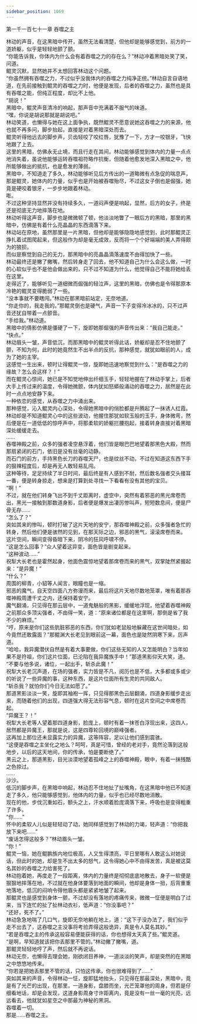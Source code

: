```yaml
---
sidebar_position: 1069
---
```

 第一千一百七十一章 吞噬之主


林动的声音，在这黑暗中传开，虽然无法看清楚，但他却是能够感觉到，前方的一道娇躯，似乎是轻轻地颤了颤。  
“你能告诉我，你体内为什么会有着吞噬之力的存在么？”林动冲着黑暗处笑了笑，问道。  
鲲灵沉默，显然她并不太想回答林动这个问题。  
“你虽然拥有吞噬之力，不过似乎没我体内的吞噬之力纯净正统。”林动自言自语地道，在先前接触到鲲灵的吞噬之力时，他便是发现，后者的吞噬之力，虽然也是具有吞噬之能，但纯正程度，却比不上他。  
“胡说！”  
黑暗中，鲲灵声音清冷的响起，那声音中充满着不服气的味道。  
“嘿，你说是胡说那就是胡说吧。”  
林动笑道，也懒得与她在这上面争执，既然鲲灵不愿意说她这吞噬之力的来源，他也就不再多问，脚步抬起，直接是对着黑暗深处而去。  
鲲灵听得他远去的脚步声，贝齿轻咬了咬红唇，犹豫了一下，方才一咬银牙，飞快地跟了上去。  
这里的黑暗，仿佛永无止境，而且行走在其间，林动能够感觉到体内的力量一点点地消失着，虽说他能够运转吞噬祖符略作抗衡，但随着他愈发地深入黑暗之中，他所能够做出的抵抗，也是愈发的薄弱。  
黑暗中，不知道走了多久，林动能够听见后方传出的一道略微有点急促的喘息声，那是鲲灵，她体内的力量，似乎也是开始被吞噬殆尽，不过这女子倒也是倔强，她竟是硬咬着银牙，一步步地跟着林动。  
嘭。  
不过这种坚持显然并没有持续多久，一道闷声便是响起，显然，后方的女子，终是还是彻底无力地摔落在地。  
林动听得这声音，脚步也是微微顿了顿，他淡淡地瞥了一眼后方的黑暗，那里的黑暗中，仿佛是有着什么亮晶晶的东西滴落下来。  
林动站在原地，虽然那里是一片黑暗，但他却是能够隐隐地感觉到，此时那鲲灵正挣扎着试图爬起来，但这般作为却是毫无成效，反而将一个个好端端的美人弄得颇为的狼狈。  
而似是察觉到自己的无力，那黑暗中的亮晶晶滴落速度不由得加快了一些。  
林动最终还是撇了撇嘴，然后转身走了回去，他不知道自己为什么会这么做，一时的心软似乎也不是他会做出来的，只不过不知道为什么，他觉得自己不能将她给丢在这里。  
走得近了，能够听见一道细微而倔强的轻泣声，这里的黑暗，仿佛也是令得那原本冷艳的鲲灵变得脆弱了一些。  
“没本事就不要瞎闯。”林动在那黑暗前站定，无奈地道。  
“你走你的，我走我的。”那鲲灵倒也是硬气，声音一下子变得冷冰冰的，只不过声音还犹自带着一点颤音。  
“手给我。”林动道。  
黑暗中的倩影仿佛是僵硬了一下，旋即她那倔强的声音传出来：“我自己能走。”  
“快点。”  
林动眉头一皱，声音低沉，而那黑暗中的鲲灵听得此话，娇躯却是忍不住地颤了颤，不知为何，此时的她竟然生不出半点的反抗，那种感觉，就犹如眼前的人，成为了她的主宰。  
这感觉一生出来，顿时让得鲲灵一惊，旋即她迅速地察觉到什么：“是吞噬之力的缘故？怎么会这样？！”  
而在鲲灵心惊间，她已是不知觉地伸出纤细玉手，轻轻地握在了林动手掌上，后者大手上传过来的温度，令得她微颤，体内犹如怒蟒般涌动的吞噬之力，居然是在此时一点点地安静下来。  
一种依恋的感觉，从吞噬之力中涌出来。  
那种感觉，沁入鲲灵内心深处，令得她黑暗中的俏脸都是升腾起了一抹诱人红霞。  
林动却是不知道鲲灵心中的这些波动，他握住那犹如软玉般的玉手，身体微弯，然后便是在一道低低的惊呼声中，将那柔软的娇躯拦腰抱起，接着转身直接对着黑暗深处缓缓走去。  
……  
吞噬神殿之前，众多的强者凌空悬浮着，他们皆是眼巴巴地望着那黑色大殿，然而那扇紧闭的石门，依旧是没有丝毫的动静。  
而石门的前方，手持黑色长刀的吞噬天尸，也是纹丝不动，不过在知道这东西下手的狠辣程度后，却是再无人敢轻易乱闯。  
这种等待，足足持续了半日时间，最后终是有人感到不耐，然后数名强者交头接耳一番，便是转身掠走，想来是打算到处寻找一下看看有没有其他的宝贝。  
“啊！”  
不过，就在他们转身飞出不到千丈距离时，虚空中，突然有着邪恶的黑光席卷而出，黑光一接触到那数道身影，后者便是爆发出凄厉惨叫声，短短数息间，便是尸骨无存……  
“怎么了？”  
突如其来的惨叫，顿时打破了这片天地的安宁，那吞噬神殿之前，众多强者急忙的转身，然后他们便是骇然的见到，在那天际之边，邪恶的黑气，滚滚席卷而来。  
这片空间，瞬间变得昏暗下来，阴冷的狂风呼啸不停。  
“这是怎么回事？”众人望着这异变，面色皆是剧变起来。  
“这种波动……”  
祝犁大长老也是霍然起身，他面色震惊地望着那席卷而来的黑气，双掌陡然紧握起来：“是异魔！”  
“什么？”  
周围的柳青，小貂等人闻言，眼瞳也是一缩。  
邪恶的魔气，自天空四面八方弥漫而来，最后将这片天地尽数地笼罩，唯有着那吞噬神殿周遭千丈之内，还保持着安宁。  
魔气翻涌，只见得在那云层中，一道鬼魅般的黑影，缓缓地浮现，他望着吞噬神殿之前那众多顶尖强者，不由得一笑，道：“原来诸位都是在这里啊，那倒是省了我不少的麻烦。”  
“哼，原来是你们这些肮脏邪恶的东西，你们犹如老鼠般地躲藏在这世间暗处，如今竟然还敢露面？”那鲲渊大长老见到眼前这一幕，面色也是陡然阴寒下来，厉声道。  
“哈哈，我异魔潜伏自然是有着大事要做，你们这些无知的人又怎能明白？当年如果不是符祖，你们这片位面，已沦陷在我异魔族手中！”那道黑影仰天大笑，道。  
“不要与他多说，诸位，一起出手，斩杀此魔！”  
祝犁大长老沉声道，在场的强者，实力皆是不凡，阅历也是不低，大多都或多或少的听说了一些异魔的事，这种东西，是这片位面所有生灵的共同敌人。  
“斩杀我？就怕你们今日无法如愿了。”  
那道黑影淡淡一笑，旋即其袖袍一挥，只见得那黑色云层翻涌，四道身影缓步走出来，而随着他们的出现，四道强大得无法形容气息，顿时在这片空间之中席卷而起。  
“异魔王？！”  
祝犁大长老等人望着那四道身影，脸庞上，顿时有着一抹苍白浮现出来，这四人，居然都是异魔王，那就是说，这是四尊轮回境的巅峰强者。  
这再加上那位还未显露实力的异魔，这等阵容，足以让他们感到震骇。  
“这便是吞噬之主坐化之地么？呵呵，真是可惜，曾经的老对手，竟然沦落到这般地步，以后的这天地间，你的传承，怕是要断绝了。”  
黑云之上，那道黑影，目光淡漠地望着孤峰之上的吞噬神殿，眼中，有着一抹残酷之色掠过。  
……  
沙沙。  
低沉的脚步声，在黑暗中响起，林动忍不住地扯了扯嘴角，在这黑暗中他已不知道走了多久，他只能够感觉到，他体内的力量，似乎也已经尽数地消散。  
现在的他，步伐沉重如石，额头之上，汗水顺着脸庞滴落下来，呼吸也是变得粗重了许多。  
“你……”  
怀中的柔软人儿似是轻轻动了动，她同样感觉到了林动的力竭，轻声道：“你把我放下来吧……”  
“废话怎得这般多？”林动眉头一皱。  
“你！”  
鲲灵一恼，她在鲲鹏族内地位极高，人又生得漂亮，平日里哪有人敢这么对她说话，但此时的她，却是生不出太多的怒气，这令得她心中不由得发苦，真是被这莫名其妙的吞噬之力给害死了。  
林动抱着她，再度走了一段距离，体内的力量终是彻彻底底地散去，身子一软便是狠狠地摔落在地，不过就在他身体要落到地面的瞬间，他却是身体一扭，后背重重地落地，低沉的闷响令得他眉头都是紧紧地皱了起来。  
那鲲灵也是感觉到身体一颤，不过却没有落地的疼痛传来，微微一怔便是明白了过来，当下连忙的扯了扯林动衣衫，低声道：“你没事吧？”  
“还好，死不了。”  
林动急急地喘了几口气，旋即无奈地躺在地上，道：“这下子没办法了，我们似乎走不出去了，这吞噬之主没事将考验弄得这般诡异，真是令人莫名其妙。”  
“若是吞噬之主的传承这般容易便能获得的话，你也想得太天真了些。”鲲灵道。  
“是啊，早知道就该把你丢那里不管的。”林动撇了撇嘴，道。  
那鲲灵轻轻地哼了声，然后就不再说话。  
林动无奈，也懒得去理会她，刚欲闭目养神，一道淡淡的笑声，却是突然的在黑暗之中悠悠地传来。  
“你若是把她丢那里不管的话，只怕这传承，你也很难得到了……”  
突如其来的声音，令得林动一怔，旋即猛地抬头，只见得在那最深处，黑暗中，竟是有了光芒的出现，在那里，一道身影，盘膝而坐，光芒笼罩他的周身，但若是仔细看地话，却是会发现，这道身影周身寸许距离内，竟是没有一丝一毫的光亮，远远看去，他就犹如星空之中那最为神秘的黑洞。  
吞噬着一切。  
那是……吞噬之主。  
  
  
